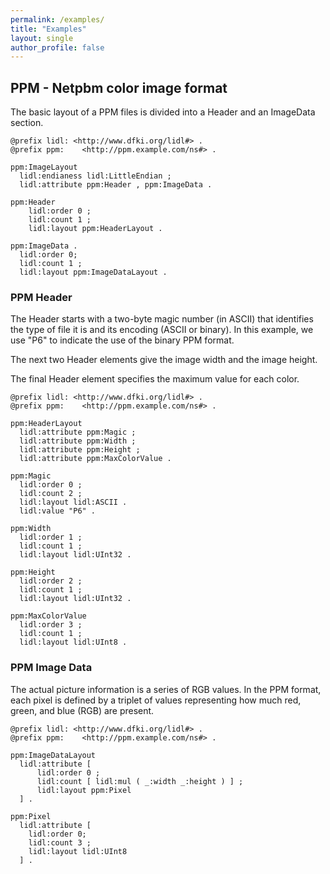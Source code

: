 ```yaml
---
permalink: /examples/
title: "Examples"
layout: single
author_profile: false
---
```


## PPM - Netpbm color image format

The basic layout of a PPM files is divided into a Header and an ImageData section.
 
```
@prefix lidl: <http://www.dfki.org/lidl#> .
@prefix ppm:	<http://ppm.example.com/ns#> .

ppm:ImageLayout
  lidl:endianess lidl:LittleEndian ;
  lidl:attribute ppm:Header , ppm:ImageData .

ppm:Header
    lidl:order 0 ;
    lidl:count 1 ;
    lidl:layout ppm:HeaderLayout .

ppm:ImageData .
  lidl:order 0;
  lidl:count 1 ;
  lidl:layout ppm:ImageDataLayout .
```

### PPM Header 

The Header starts with a two-byte magic number (in ASCII) that identifies the type of file it is and its encoding (ASCII or binary). 
In this example, we use "P6" to indicate the use of the binary PPM format. 

The next two Header elements give the image width and the image height.

The final Header element specifies the maximum value for each color.

```
@prefix lidl: <http://www.dfki.org/lidl#> .
@prefix ppm:	<http://ppm.example.com/ns#> .

ppm:HeaderLayout
  lidl:attribute ppm:Magic ;
  lidl:attribute ppm:Width ;
  lidl:attribute ppm:Height ;
  lidl:attribute ppm:MaxColorValue .

ppm:Magic
  lidl:order 0 ;
  lidl:count 2 ;
  lidl:layout lidl:ASCII .
  lidl:value "P6" .

ppm:Width
  lidl:order 1 ; 
  lidl:count 1 ;
  lidl:layout lidl:UInt32 .

ppm:Height
  lidl:order 2 ; 
  lidl:count 1 ;
  lidl:layout lidl:UInt32 .

ppm:MaxColorValue
  lidl:order 3 ; 
  lidl:count 1 ;
  lidl:layout lidl:UInt8 .
```

### PPM Image Data

The actual picture information is a series of RGB values. In the PPM format, each pixel is defined by a triplet of values representing how much red, green, and blue (RGB) are present. 

```
@prefix lidl: <http://www.dfki.org/lidl#> .
@prefix ppm:	<http://ppm.example.com/ns#> .

ppm:ImageDataLayout
  lidl:attribute [
      lidl:order 0 ;
      lidl:count [ lidl:mul ( _:width _:height ) ] ;
      lidl:layout ppm:Pixel 
  ] .

ppm:Pixel
  lidl:attribute [
    lidl:order 0;
    lidl:count 3 ;
    lidl:layout lidl:UInt8  
  ] .

```
